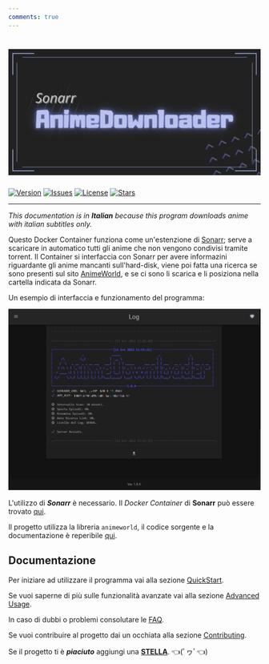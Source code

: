 ```yaml
---
comments: true
---
```



# ![wallpaper](static/img/wallpaper.png)

<!-- [![forthebadge](https://forthebadge.com/images/badges/made-with-python.svg)](https://forthebadge.com)   [![forthebadge](https://forthebadge.com/images/badges/built-with-love.svg)](https://forthebadge.com)    -->

[![Version](https://img.shields.io/github/v/release/MainKronos/Sonarr-AnimeDownloader?color=90caf9&style=for-the-badge)](../../releases)   [![Issues](https://img.shields.io/github/issues/MainKronos/Sonarr-AnimeDownloader?color=a5d6a7&style=for-the-badge)](../../issues)   [![License](https://img.shields.io/github/license/MainKronos/Sonarr-AnimeDownloader?color=ffcc80&style=for-the-badge)](/LICENSE)   [![Stars](https://img.shields.io/github/stars/MainKronos/Sonarr-AnimeDownloader?color=fff59d&style=for-the-badge)](../../stargazers)

---

_This documentation is in **Italian** because this program downloads anime with italian subtitles only._

Questo Docker Container funziona come un'estenzione di [Sonarr](https://sonarr.tv/); serve a scaricare in automatico tutti gli anime che non vengono condivisi tramite torrent.
Il Container si interfaccia con Sonarr per avere informazini riguardante gli anime mancanti sull'hard-disk, viene poi fatta una ricerca se sono presenti sul sito [AnimeWorld](https://www.animeworld.so/), e se ci sono li scarica e li posiziona nella cartella indicata da Sonarr.

Un esempio di interfaccia e funzionamento del programma:

![Presentazione](static/img/Presentazione.gif)

L'utilizzo di _**Sonarr**_ è necessario.
Il _Docker Container_ di **Sonarr** può essere trovato [qui](https://github.com/linuxserver/docker-sonarr).

Il progetto utilizza la libreria `animeworld`, il codice sorgente e la documentazione è reperibile [qui](https://github.com/MainKronos/AnimeWorld-API).

## Documentazione

Per iniziare ad utilizzare il programma vai alla sezione [QuickStart](usage/quickstart.md).

Se vuoi saperne di più sulle funzionalità avanzate vai alla sezione [Advanced Usage](usage/advanced.md).

In caso di dubbi o problemi consolutare le [FAQ](usage/faq.md).

Se vuoi contribuire al progetto dai un occhiata alla sezione [Contributing](community/contributing.md).

Se il progetto ti è _**piaciuto**_ aggiungi una [**STELLA**](https://github.com/MainKronos/Sonarr-AnimeDownloader/stargazers). 👈(ﾟヮﾟ👈)

